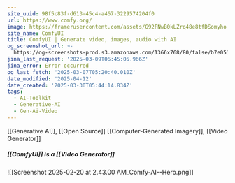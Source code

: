 ```yaml
---
site_uuid: 98f5c83f-d613-45c4-a467-3229574204f0
url: https://www.comfy.org/
image: https://framerusercontent.com/assets/G92FNwB0kLZrq48e8tfDSomyho.png
site_name: ComfyUI
title: ComfyUI | Generate video, images, audio with AI
og_screenshot_url: >-
  https://og-screenshots-prod.s3.amazonaws.com/1366x768/80/false/b7e051fa79209c2f81c719146eb3918dd837ff7d46f1595651008e8c242cf0bc.jpeg
jina_last_request: '2025-03-09T06:45:05.966Z'
jina_error: Error occurred
og_last_fetch: '2025-03-07T05:20:40.010Z'
date_modified: '2025-04-12'
date_created: '2025-03-30T05:44:14.834Z'
tags:
  - AI-Toolkit
  - Generative-AI
  - Gen-Ai-Video
---
```




































[[Generative AI]], [[Open Source]]
[[Computer-Generated Imagery]], [[Video Generator]]

##### [[ComfyUI]] is a [[Video Generator]]
![[Screenshot 2025-02-20 at 2.43.00 AM_Comfy-AI--Hero.png]]
